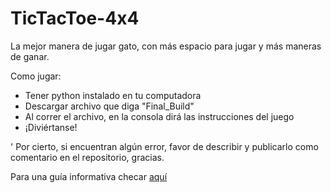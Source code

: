 # TicTacToe-4x4
La mejor manera de jugar gato, con más espacio para jugar y más maneras de ganar.

Como jugar:

- Tener python instalado en tu computadora
- Descargar archivo que diga "Final_Build"
- Al correr el archivo, en la consola dirá las instrucciones del juego
- ¡Diviértanse!


' Por cierto, si encuentran algún error, favor de describir y publicarlo como comentario en el repositorio, gracias.

Para una guía informativa checar [aquí](TicTacToe-4x4/Tic_Tac_Four_Presentacion.pdf)
